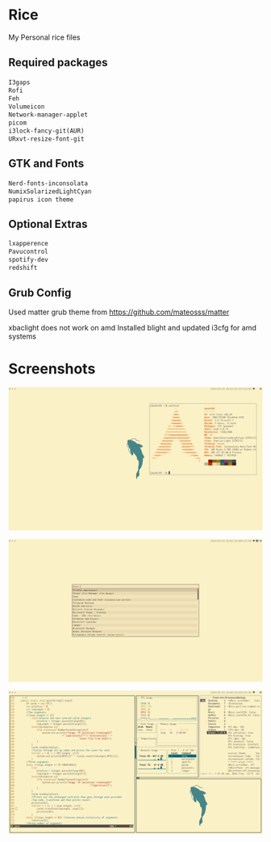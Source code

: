# Rice 
My Personal rice files

## Required packages
    I3gaps
    Rofi 
    Feh
    Volumeicon
    Network-manager-applet
    picom
    i3lock-fancy-git(AUR)
    URxvt-resize-font-git
## GTK and Fonts 
    Nerd-fonts-inconsolata 
    NumixSolarizedLightCyan
    papirus icon theme    
## Optional Extras
    lxapperence
    Pavucontrol 
    spotify-dev 
    redshift


## Grub Config
Used matter grub theme from 
https://github.com/mateosss/matter

xbaclight does not work on amd
    Installed blight and updated i3cfg for amd systems
# Screenshots

![first screenshot](screen01.png)

![second screenshot](screen02.png)

![third screenshot](screen03.png)
